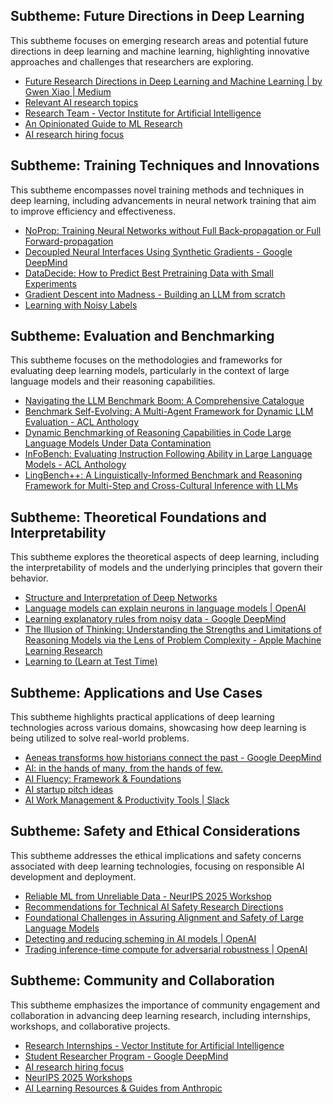 ## Subtheme: Future Directions in Deep Learning
This subtheme focuses on emerging research areas and potential future directions in deep learning and machine learning, highlighting innovative approaches and challenges that researchers are exploring.
- [Future Research Directions in Deep Learning and Machine Learning | by Gwen Xiao | Medium](https://medium.com/@justygwen/exploring-the-frontier-future-research-directions-in-deep-learning-and-machine-learning-aa9acb1b376b)
- [Relevant AI research topics](https://chatgpt.com/c/68e804df-475c-8333-ae17-37fe16f293d9)
- [Research Team - Vector Institute for Artificial Intelligence](https://vectorinstitute.ai/research/researchers/)
- [An Opinionated Guide to ML Research](http://joschu.net/blog/opinionated-guide-ml-research.html)
- [AI research hiring focus](https://chatgpt.com/c/68ca26d1-2560-8322-9dfa-9c25ad25d7d2)

## Subtheme: Training Techniques and Innovations
This subtheme encompasses novel training methods and techniques in deep learning, including advancements in neural network training that aim to improve efficiency and effectiveness.
- [NoProp: Training Neural Networks without Full Back-propagation or Full Forward-propagation](https://arxiv.org/pdf/2503.24322)
- [Decoupled Neural Interfaces Using Synthetic Gradients - Google DeepMind](https://deepmind.google/discover/blog/decoupled-neural-interfaces-using-synthetic-gradients/)
- [DataDecide: How to Predict Best Pretraining Data with Small Experiments](https://arxiv.org/pdf/2504.11393)
- [Gradient Descent into Madness - Building an LLM from scratch](https://t.co/aZnVIchvpX)
- [Learning with Noisy Labels](https://proceedings.neurips.cc/paper_files/paper/2013/file/3871bd64012152bfb53fdf04b401193f-Paper.pdf)

## Subtheme: Evaluation and Benchmarking
This subtheme focuses on the methodologies and frameworks for evaluating deep learning models, particularly in the context of large language models and their reasoning capabilities.
- [Navigating the LLM Benchmark Boom: A Comprehensive Catalogue](https://www.holisticai.com/blog/navigating-llm-benchmark)
- [Benchmark Self-Evolving: A Multi-Agent Framework for Dynamic LLM Evaluation - ACL Anthology](https://aclanthology.org/2025.coling-main.223/)
- [Dynamic Benchmarking of Reasoning Capabilities in Code Large Language Models Under Data Contamination](https://arxiv.org/pdf/2503.04149)
- [InFoBench: Evaluating Instruction Following Ability in Large Language Models - ACL Anthology](https://aclanthology.org/2024.findings-acl.772/#:~:text=present%20InFoBench%2C%20a%20benchmark%20comprising,future%20LLM%20development%20and%20evaluation)
- [LingBench++: A Linguistically-Informed Benchmark and Reasoning Framework for Multi-Step and Cross-Cultural Inference with LLMs](https://api.semanticscholar.org/CorpusId:280017603)

## Subtheme: Theoretical Foundations and Interpretability
This subtheme explores the theoretical aspects of deep learning, including the interpretability of models and the underlying principles that govern their behavior.
- [Structure and Interpretation of Deep Networks](https://sidn.baulab.info/rasp/)
- [Language models can explain neurons in language models | OpenAI](https://openai.com/index/language-models-can-explain-neurons-in-language-models/)
- [Learning explanatory rules from noisy data - Google DeepMind](https://deepmind.google/discover/blog/learning-explanatory-rules-from-noisy-data/)
- [The Illusion of Thinking: Understanding the Strengths and Limitations of Reasoning Models via the Lens of Problem Complexity - Apple Machine Learning Research](https://machinelearning.apple.com/research/illusion-of-thinking)
- [Learning to (Learn at Test Time)](https://arxiv.org/abs/2310.13807)

## Subtheme: Applications and Use Cases
This subtheme highlights practical applications of deep learning technologies across various domains, showcasing how deep learning is being utilized to solve real-world problems.
- [Aeneas transforms how historians connect the past - Google DeepMind](https://deepmind.google/discover/blog/aeneas-transforms-how-historians-connect-the-past/)
- [AI: in the hands of many, from the hands of few.](https://www.zeynebnk.com/post/ai-in-the-hands-of-many-from-the-hands-of-few)
- [AI Fluency: Framework & Foundations](https://anthropic.skilljar.com/ai-fluency-framework-foundations)
- [AI startup pitch ideas](https://chatgpt.com/c/68a7ba45-c494-8332-855a-2eeabf2880eb)
- [AI Work Management & Productivity Tools | Slack](https://slack.com/)

## Subtheme: Safety and Ethical Considerations
This subtheme addresses the ethical implications and safety concerns associated with deep learning technologies, focusing on responsible AI development and deployment.
- [Reliable ML from Unreliable Data - NeurIPS 2025 Workshop](https://reliablemlworkshop.github.io/)
- [Recommendations for Technical AI Safety Research Directions](https://alignment.anthropic.com/2025/recommended-directions/#h.49gptdklysv5)
- [Foundational Challenges in Assuring Alignment and Safety of Large Language Models](https://arxiv.org/abs/2404.09932)
- [Detecting and reducing scheming in AI models | OpenAI](https://openai.com/index/detecting-and-reducing-scheming-in-ai-models/)
- [Trading inference-time compute for adversarial robustness | OpenAI](https://openai.com/index/trading-inference-time-compute-for-adversarial-robustness/)

## Subtheme: Community and Collaboration
This subtheme emphasizes the importance of community engagement and collaboration in advancing deep learning research, including internships, workshops, and collaborative projects.
- [Research Internships - Vector Institute for Artificial Intelligence](https://vectorinstitute.ai/programs/research-internships/)
- [Student Researcher Program - Google DeepMind](https://deepmind.google/about/student-researcher-program/)
- [AI research hiring focus](https://chatgpt.com/c/68ca26d1-2560-8322-9dfa-9c25ad25d7d2)
- [NeurIPS 2025 Workshops](https://neurips.cc/virtual/2025/events/workshop)
- [AI Learning Resources & Guides from Anthropic](https://www.anthropic.com/learn)